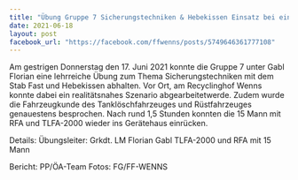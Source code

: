 ```yaml
---
title: "Übung Gruppe 7 Sicherungstechniken & Hebekissen Einsatz bei einem Verkehrsunfall"
date: 2021-06-18
layout: post
facebook_url: "https://facebook.com/ffwenns/posts/5749646361777108"
---
```


Am gestrigen Donnerstag den 17. Juni 2021 konnte die Gruppe 7 unter Gabl Florian eine lehrreiche Übung zum Thema Sicherungstechniken mit dem Stab Fast und Hebekissen abhalten. Vor Ort, am Recyclinghof Wenns konnte dabei ein realitätsnahes Szenario abgearbeitetwerde. Zudem wurde die Fahrzeugkunde des Tanklöschfahrzeuges und Rüstfahrzeuges genauestens besprochen.
Nach rund 1,5 Stunden konnten die 15 Mann mit RFA und TLFA-2000 wieder ins Gerätehaus einrücken.

Details:
Übungsleiter: Grkdt. LM Florian Gabl
TLFA-2000 und RFA mit 15 Mann

Bericht: PP/ÖA-Team
Fotos: FG/FF-WENNS
